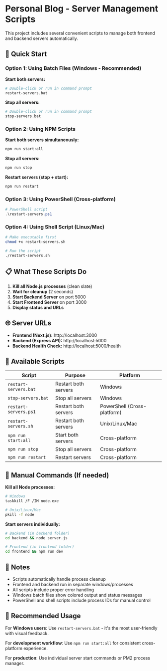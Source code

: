 # Personal Blog - Server Management Scripts

This project includes several convenient scripts to manage both frontend and backend servers automatically.

## 🚀 Quick Start

### Option 1: Using Batch Files (Windows - Recommended)

**Start both servers:**
```bash
# Double-click or run in command prompt
restart-servers.bat
```

**Stop all servers:**
```bash
# Double-click or run in command prompt
stop-servers.bat
```

### Option 2: Using NPM Scripts

**Start both servers simultaneously:**
```bash
npm run start:all
```

**Stop all servers:**
```bash
npm run stop
```

**Restart servers (stop + start):**
```bash
npm run restart
```

### Option 3: Using PowerShell (Cross-platform)

```powershell
# PowerShell script
.\restart-servers.ps1
```

### Option 4: Using Shell Script (Linux/Mac)

```bash
# Make executable first
chmod +x restart-servers.sh

# Run the script
./restart-servers.sh
```

## 📋 What These Scripts Do

1. **Kill all Node.js processes** (clean slate)
2. **Wait for cleanup** (2 seconds)
3. **Start Backend Server** on port 5000
4. **Start Frontend Server** on port 3000
5. **Display status and URLs**

## 🌐 Server URLs

- **Frontend (Next.js):** http://localhost:3000
- **Backend (Express API):** http://localhost:5000
- **Backend Health Check:** http://localhost:5000/health

## 📁 Available Scripts

| Script | Purpose | Platform |
|--------|---------|----------|
| `restart-servers.bat` | Restart both servers | Windows |
| `stop-servers.bat` | Stop all servers | Windows |
| `restart-servers.ps1` | Restart both servers | PowerShell (Cross-platform) |
| `restart-servers.sh` | Restart both servers | Unix/Linux/Mac |
| `npm run start:all` | Start both servers | Cross-platform |
| `npm run stop` | Stop all servers | Cross-platform |
| `npm run restart` | Restart servers | Cross-platform |

## 🔧 Manual Commands (If needed)

**Kill all Node processes:**
```bash
# Windows
taskkill /F /IM node.exe

# Unix/Linux/Mac
pkill -f node
```

**Start servers individually:**
```bash
# Backend (in backend folder)
cd backend && node server.js

# Frontend (in frontend folder)  
cd frontend && npm run dev
```

## 📝 Notes

- Scripts automatically handle process cleanup
- Frontend and backend run in separate windows/processes
- All scripts include proper error handling
- Windows batch files show colored output and status messages
- PowerShell and shell scripts include process IDs for manual control

## 🎯 Recommended Usage

For **Windows users**: Use `restart-servers.bat` - it's the most user-friendly with visual feedback.

For **development workflow**: Use `npm run start:all` for consistent cross-platform experience.

For **production**: Use individual server start commands or PM2 process manager.
